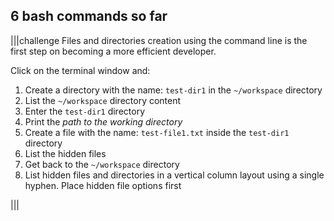 ## 6 bash commands so far

|||challenge
Files and directories creation using the command line is the first step on becoming a more efficient developer. 

Click on the terminal window and:

1. Create a directory with the name: `test-dir1` in the `~/workspace` directory
2. List the `~/workspace` directory content
3. Enter the `test-dir1` directory
4. Print the _path to the working directory_
5. Create a file with the name: `test-file1.txt` inside the `test-dir1` directory
6. List the hidden files
7. Get back to the `~/workspace` directory
8. List hidden files and directories in a vertical column layout using a single hyphen. Place hidden file options first

|||